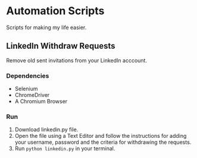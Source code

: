 # Automation Scripts
Scripts for making my life easier.

## LinkedIn Withdraw Requests
Remove old sent invitations from your LinkedIn acccount.

### Dependencies
- Selenium
- ChromeDriver
- A Chromium Browser

### Run
1. Download linkedin.py file.
2. Open the file using a Text Editor and follow the instructions for adding your username, password and the criteria for withdrawing the requests.
3. Run `python linkedin.py` in your terminal. 
